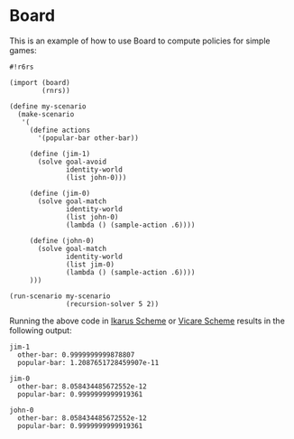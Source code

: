 # Board

This is an example of how to use Board to compute policies for simple games:

    #!r6rs
    
    (import (board)
            (rnrs))
    
    (define my-scenario
      (make-scenario
       '(
         (define actions
           '(popular-bar other-bar))
    
         (define (jim-1)
           (solve goal-avoid
                  identity-world
                  (list john-0)))
         
         (define (jim-0)
           (solve goal-match
                  identity-world
                  (list john-0)
                  (lambda () (sample-action .6))))
         
         (define (john-0)
           (solve goal-match
                  identity-world
                  (list jim-0)
                  (lambda () (sample-action .6))))
         )))
    
    (run-scenario my-scenario
                  (recursion-solver 5 2))

Running the above code in [Ikarus Scheme](http://ikarus-scheme.org/) or [Vicare Scheme](https://github.com/marcomaggi/vicare) results in the following output:

    jim-1
      other-bar: 0.9999999999878807
      popular-bar: 1.2087651728459907e-11
    
    jim-0
      other-bar: 8.058434485672552e-12
      popular-bar: 0.9999999999919361
    
    john-0
      other-bar: 8.058434485672552e-12
      popular-bar: 0.9999999999919361
